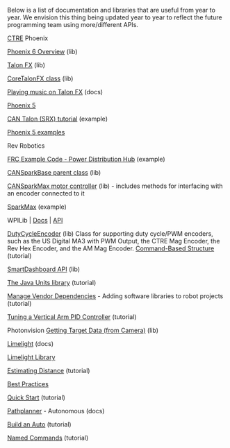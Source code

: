 Below is a list of documentation and libraries that are useful from year to year. We envision this thing being updated year to year to reflect the future programming team using more/different APIs.

[CTRE](https://docs.ctr-electronics.com/) Phoenix

[Phoenix 6 Overview](https://api.ctr-electronics.com/phoenix6/release/java/) (lib)
    
[Talon FX](https://api.ctr-electronics.com/phoenix6/release/java/com/ctre/phoenix6/hardware/TalonFX.html) (lib)
        
[CoreTalonFX class](https://api.ctr-electronics.com/phoenix6/release/java/com/ctre/phoenix6/hardware/core/CoreTalonFX.html#setControl(com.ctre.phoenix6.controls.ControlRequest)) (lib)
        
[Playing music on Talon FX](https://v6.docs.ctr-electronics.com/en/stable/docs/api-reference/api-usage/orchestra.html) (docs)
        
[Phoenix 5](https://api.ctr-electronics.com/phoenix/release/java/)
    
[CAN Talon (SRX) tutorial](https://binnur.gitbooks.io/spartronics-developers-handbook/content/actuators/talon/programming.html) (example)
        
[Phoenix 5 examples](https://github.com/CrossTheRoadElec/Phoenix5-Examples)

Rev Robotics

[FRC Example Code - Power Distribution Hub](https://opensource.revrobotics.com/#frcwpilib-example-code) (example)
    
[CANSparkBase parent class](https://codedocs.revrobotics.com/java/com/revrobotics/cansparkbase) (lib)
    
[CANSparkMax motor controller](https://codedocs.revrobotics.com/java/com/revrobotics/cansparkmax) (lib) - includes methods for interfacing with an encoder connected to it
        
[SparkMax](https://www.chiefdelphi.com/t/sparkmax-basics/427008/4) (example)

WPILib | [Docs](https://docs.wpilib.org/en/stable/index.html) | [API](https://github.wpilib.org/allwpilib/docs/release/java/index.html)

[DutyCycleEncoder](https://first.wpi.edu/wpilib/allwpilib/docs/release/java/edu/wpi/first/wpilibj/DutyCycleEncoder.html) (lib) Class for supporting duty cycle/PWM encoders, such as the US Digital MA3 with PWM Output, the CTRE Mag Encoder, the Rev Hex Encoder, and the AM Mag Encoder.
[Command-Based Structure](https://docs.wpilib.org/en/2020/docs/software/commandbased/structuring-command-based-project.html) (tutorial)
    
[SmartDashboard API](https://github.wpilib.org/allwpilib/docs/release/java/edu/wpi/first/wpilibj/smartdashboard/SmartDashboard.html) (lib)
    
[The Java Units library](https://docs.wpilib.org/en/stable/docs/software/basic-programming/java-units.html) (tutorial)
    
[Manage Vendor Dependencies](https://docs.wpilib.org/en/stable/docs/software/vscode-overview/3rd-party-libraries.html) - Adding software libraries to robot projects (tutorial)
    
[Tuning a Vertical Arm PID Controller](https://docs.wpilib.org/en/stable/docs/software/advanced-controls/introduction/tuning-vertical-arm.html) (tutorial)

Photonvision
[Getting Target Data (from Camera)](https://docs.photonvision.org/en/latest/docs/programming/photonlib/getting-target-data.html) (lib)

[Limelight](https://docs.limelightvision.io/docs/docs-limelight/getting-started/summary) (docs)

[Limelight Library](https://github.com/LimelightVision/limelightlib-wpijava)
    
[Estimating Distance](https://docs.limelightvision.io/docs/docs-limelight/tutorials/tutorial-estimating-distance) (tutorial)
    
[Best Practices](https://docs.limelightvision.io/docs/docs-limelight/getting-started/best-practices)
    
[Quick Start](https://docs.limelightvision.io/docs/docs-limelight/getting-started/programming) (tutorial)

[Pathplanner](https://pathplanner.dev/pathplanner-gui.html) - Autonomous (docs)

[Build an Auto](https://pathplanner.dev/pplib-build-an-auto.html#create-a-sendablechooser-with-all-autos-in-project) (tutorial)
    
[Named Commands](https://pathplanner.dev/pplib-named-commands.html) (tutorial)
